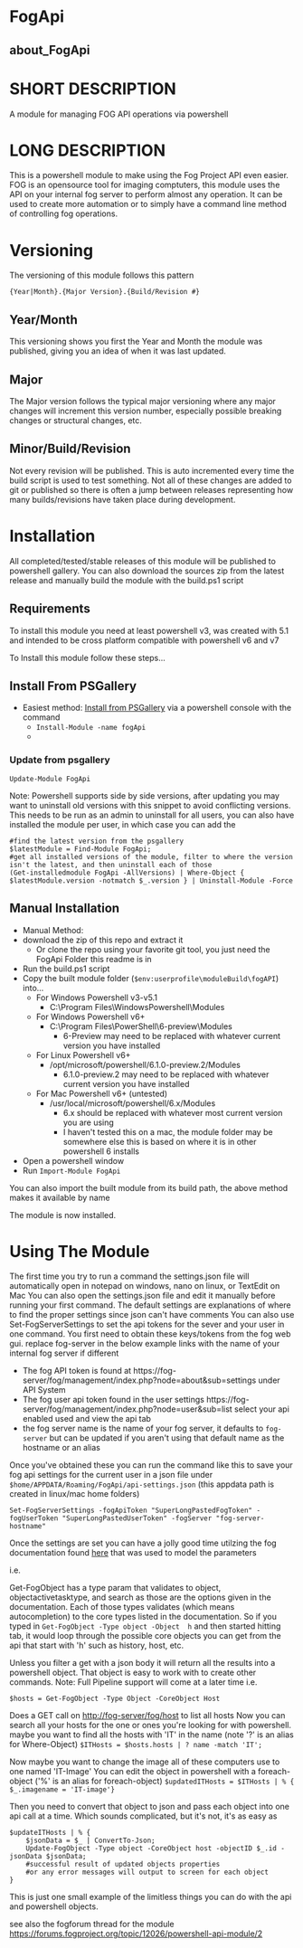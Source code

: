 ﻿# FogApi

## about_FogApi

# SHORT DESCRIPTION

A module for managing FOG API operations via powershell

# LONG DESCRIPTION

This is a powershell module to make using the Fog Project API even easier.
FOG is an opensource tool for imaging comptuters, this module uses the API on your internal fog server to perform almost any operation. It can be used to create more automation or to simply have a command line method of controlling fog operations.

# Versioning

The versioning of this module follows this pattern

`{Year|Month}.{Major Version}.{Build/Revision #}`

## Year/Month

This versioning shows you first the Year and Month the module was published, giving you an idea of when it was last updated.

## Major

The Major version follows the typical major versioning where any major changes will increment this version number, especially possible breaking changes or structural changes, etc.

## Minor/Build/Revision

Not every revision will be published. This is auto incremented every time the build script is used to test something. Not all of these changes are added to git or published so there is often a jump between releases representing how many builds/revisions have taken place during development. 

# Installation

All completed/tested/stable releases of this module will be published to powershell gallery.
You can also download the sources zip from the latest release and manually build the module with the build.ps1 script

## Requirements

To install this module you need at least powershell v3, was created with 5.1 and intended to be cross platform compatible with powershell v6 and v7

To Install this module follow these steps...

## Install From PSGallery

* Easiest method: [Install from PSGallery](https://www.powershellgallery.com/packages/FogApi) via a powershell console with the command
   * `Install-Module -name fogApi`
   * 
### Update from psgallery

`Update-Module FogApi`

Note: Powershell supports side by side versions, after updating you may want to uninstall old versions with this snippet to avoid conflicting versions. This needs to be run as an admin to uninstall for all users, you can also have installed the module per user, in which case you can add the 

```
#find the latest version from the psgallery
$latestModule = Find-Module FogApi;
#get all installed versions of the module, filter to where the version isn't the latest, and then uninstall each of those
(Get-installedmodule FogApi -AllVersions) | Where-Object { $latestModule.version -notmatch $_.version } | Uninstall-Module -Force
```

## Manual Installation

* Manual Method:
* download the zip of this repo and extract it
    * Or clone the repo using your favorite git tool, you just need the FogApi Folder this readme is in
* Run the build.ps1 script
* Copy the built module folder (`$env:userprofile\moduleBuild\fogAPI`) into...
    * For Windows Powershell v3-v5.1
        * C:\Program Files\WindowsPowershell\Modules
    * For Windows Powershell v6+
        * C:\Program Files\PowerShell\6-preview\Modules
            * 6-Preview may need to be replaced with whatever current version you have installed
    * For Linux Powershell v6+
        * /opt/microsoft/powershell/6.1.0-preview.2/Modules
            * 6.1.0-preview.2 may need to be replaced with whatever current version you have installed
    * For Mac Powershell v6+ (untested)
        * /usr/local/microsoft/powershell/6.x/Modules
            * 6.x should be replaced with whatever most current version you are using
            * I haven't tested this on a mac, the module folder may be somewhere else
            this is based on where it is in other powershell 6 installs
* Open a powershell window
* Run `Import-Module FogApi`

You can also import the built module from its build path, the above method makes it available by name

The module is now installed. 

# Using The Module


The first time you try to run a command the settings.json file will automatically open
in notepad on windows, nano on linux, or TextEdit on Mac
You can also open the settings.json file and edit it manually before running your first command.
The default settings are explanations of where to find the proper settings since json can't have comments
You can also use Set-FogServerSettings to set the api tokens for the sever and your user in one command. You first need to obtain these keys/tokens from the fog web gui. replace fog-server in the below example links with the name of your internal fog server if different

- The fog API token is found at https://fog-server/fog/management/index.php?node=about&sub=settings under API System
- The fog user api token found in the user settings https://fog-server/fog/management/index.php?node=user&sub=list select your api enabled used and view the api tab
- the fog server name is the name of your fog server, it defaults to `fog-server` but can be updated if you aren't using that default name as the hostname or an alias

Once you've obtained these you can run the command like this to save your fog api settings for the current user in a json file under `$home/APPDATA/Roaming/FogApi/api-settings.json` (this appdata path is created in linux/mac home folders) 

```
Set-FogServerSettings -fogApiToken "SuperLongPastedFogToken" -fogUserToken "SuperLongPastedUserToken" -fogServer "fog-server-hostname"
```

Once the settings are set you can have a jolly good time utilzing the fog documentation 
found [here](https://news.fogproject.org/simplified-api-documentation/) that was used to model the parameters

i.e.

Get-FogObject has a type param that validates to object, objectactivetasktype, and search as those are the options given in the documentation.
Each of those types validates (which means autocompletion) to the core types listed in the documentation.
So if you typed in `Get-FogObject -Type object -Object  h` and then started hitting tab, it would loop through the possible core objects you can get from the api that start with 'h' such as history, host, etc.

Unless you filter a get with a json body it will return all the results into a powershell object. That object is easy to work with to create other commands. Note: Full Pipeline support will come at a later time 
 i.e.

 `$hosts = Get-FogObject -Type Object -CoreObject Host `
 
  Does a GET call on [http://fog-server/fog/host](http://fog-server/fog/host) to list all hosts
 Now you can search all your hosts for the one or ones you're looking for with powershell.
 maybe you want to find all the hosts with 'IT' in the name  (note '?' is an alias for Where-Object)
`$ITHosts = $hosts.hosts | ? name -match 'IT';`

Now maybe you want to change the image all of these computers use to one named 'IT-Image'
You can edit the object in powershell with a foreach-object ('%' is an alias for foreach-object)
`$updatedITHosts = $ITHosts | % { $_.imagename = 'IT-image'}`

Then you need to convert that object to json and pass each object into one api call at a time. Which sounds complicated, but it's not, it's as easy as
```
$updateITHosts | % { 
    $jsonData = $_ | ConvertTo-Json;
    Update-FogObject -Type object -CoreObject host -objectID $_.id -jsonData $jsonData;
    #successful result of updated objects properties 
    #or any error messages will output to screen for each object
} 
```

This is just one small example of the limitless things you can do with the api and powershell objects.

see also the fogforum thread for the module https://forums.fogproject.org/topic/12026/powershell-api-module/2 
